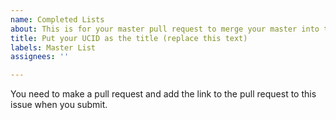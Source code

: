 ```yaml
---
name: Completed Lists
about: This is for your master pull request to merge your master into this repo.
title: Put your UCID as the title (replace this text)
labels: Master List
assignees: ''

---
```


You need to make a pull request and add the link to the pull request to this issue when you submit.
